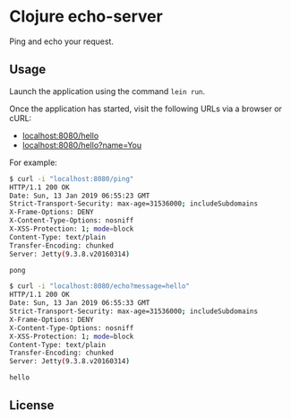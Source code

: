 # Clojure echo-server

Ping and echo your request.

## Usage

Launch the application using the command `lein run`.

Once the application has started, visit the following URLs via
a browser or cURL:

* <localhost:8080/hello>
* <localhost:8080/hello?name=You>

For example:

```sh
$ curl -i "localhost:8080/ping"
HTTP/1.1 200 OK
Date: Sun, 13 Jan 2019 06:55:23 GMT
Strict-Transport-Security: max-age=31536000; includeSubdomains
X-Frame-Options: DENY
X-Content-Type-Options: nosniff
X-XSS-Protection: 1; mode=block
Content-Type: text/plain
Transfer-Encoding: chunked
Server: Jetty(9.3.8.v20160314)

pong

$ curl -i "localhost:8080/echo?message=hello"
HTTP/1.1 200 OK
Date: Sun, 13 Jan 2019 06:55:33 GMT
Strict-Transport-Security: max-age=31536000; includeSubdomains
X-Frame-Options: DENY
X-Content-Type-Options: nosniff
X-XSS-Protection: 1; mode=block
Content-Type: text/plain
Transfer-Encoding: chunked
Server: Jetty(9.3.8.v20160314)

hello
```

## License
